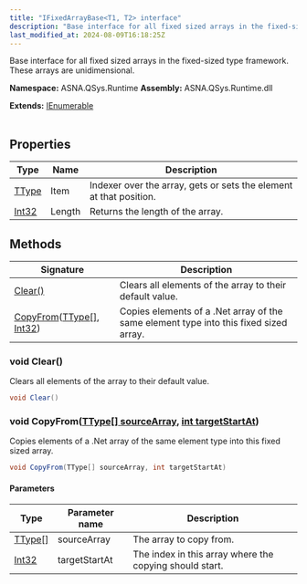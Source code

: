 ```yaml
---
title: "IFixedArrayBase<T1, T2> interface"
description: "Base interface for all fixed sized arrays in the fixed-sized type framework. These arrays are unidimensional. "
last_modified_at: 2024-08-09T16:18:25Z
---
```


Base interface for all fixed sized arrays in the fixed-sized type framework. These arrays are unidimensional.

**Namespace:** ASNA.QSys.Runtime
**Assembly:** ASNA.QSys.Runtime.dll

**Extends:** [IEnumerable](https://learn.microsoft.com/en-us/dotnet/api/system.collections.generic.ienumerable-1?view=net-8.0)
<br>
<br>

## Properties

| Type | Name | Description
| --- | --- | --- 
| [TType](https://learn.microsoft.com/en-us/dotnet/api/system.type?view=net-8.0) | Item | Indexer over the array, gets or sets the element at that position. |
| [Int32](https://learn.microsoft.com/en-us/dotnet/csharp/language-reference/builtin-types/integral-numeric-types) | Length | Returns the length of the array. |

## Methods

| Signature | Description |
| --- | --- |
| [Clear()](#void-clear) | Clears all elements of the array to their default value.
| [CopyFrom](#void-copyfromttype--sourcearray-int-targetstartat)([TType\[\]](https://learn.microsoft.com/en-us/dotnet/api/system.type?view=net-8.0), [Int32](https://docs.microsoft.com/en-us/dotnet/api/system.int32)) | Copies elements of a .Net array of the same element type into this fixed sized array.

### void Clear()

Clears all elements of the array to their default value.

```cs
void Clear()
```

### void CopyFrom([TType\[\] sourceArray](https://learn.microsoft.com/en-us/dotnet/api/system.type?view=net-8.0), [int targetStartAt](https://learn.microsoft.com/en-us/dotnet/csharp/language-reference/builtin-types/integral-numeric-types))

Copies elements of a .Net array of the same element type into this fixed sized array.

```cs
void CopyFrom(TType[] sourceArray, int targetStartAt)
```

#### Parameters

| Type | Parameter name | Description
| --- | --- | ---
| [TType\[\]](https://learn.microsoft.com/en-us/dotnet/api/system.type?view=net-8.0) | sourceArray | The array to copy from.
| [Int32](https://docs.microsoft.com/en-us/dotnet/api/system.int32) | targetStartAt | The index in this array where the copying should start.
